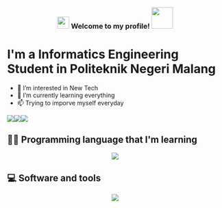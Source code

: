<h3 align="center">
<img src="https://media.giphy.com/media/hvRJCLFzcasrR4ia7z/giphy.gif" width="28">
Welcome to my profile! <img src="https://media.giphy.com/media/12oufCB0MyZ1Go/giphy.gif" width="50">
</h3>

# I'm a Informatics Engineering Student in Politeknik Negeri Malang

- 👀 I’m interested in New Tech
- 🌱 I’m currently learning everything 
- 📫 Trying to imporve myself everyday

<a href="https://www.github.com/rijalammar1" target="_blank" rel="noreferrer"><img
src="https://img.shields.io/github/followers/rijalammar1?logo=github&style=for-the-badge&color=3382ed&labelColor=000000" /></a><a href="https://www.twitter.com/tukangesdoger" target="_blank" rel="noreferrer"><img
src="https://img.shields.io/twitter/follow/tukangesdoger?logo=twitter&style=for-the-badge&color=3382ed&labelColor=000000"
/></a><a href="https://www.twitch.tv/hutzmanz" target="_blank" rel="noreferrer"><img
src="https://img.shields.io/twitch/status/raihanhd?logo=twitchsx&style=for-the-badge&color=3382ed&labelColor=000000&label=TWITCH+STATUS" /></a>



## 👨‍💻 Programming language that I'm learning
<p align="center">
  <a href="https://skillicons.dev">
    <img src="https://skillicons.dev/icons?i=java,css,nodejs,php,react,html,androidstudio,flutter,py" />
  </a>
</p>


## 💻 Software and tools
<p align="center">
  <a href="https://skillicons.dev">
    <img src="https://skillicons.dev/icons?i=vscode,laravel,stackoverflow,figma" />
  </a>
</p>

